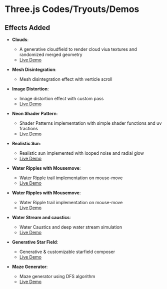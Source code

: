 # Three.js Codes/Tryouts/Demos

## Effects Added

- **Clouds**:
    - A generative cloudfield to render cloud viua textures and randomized merged geometry
    - [Live Demo](https://clouds-delta.vercel.app/)

- **Mesh Disintegration**: 
    - Mesh disintegration effect with verticle scroll

- **Image Distortion**: 
    - Image distortion effect with custom pass
    - [Live Demo](https://image-distortion-tau.vercel.app/)

- **Neon Shader Pattern**: 
    - Shader Patterns implementation with simple shader functions and uv fractions
    - [Live Demo](https://neon-shader-pattern.vercel.app/)

- **Realistic Sun**: 
    - Realistic sun implemented with looped noise and radial glow
    - [Live Demo](https://realistic-sun.vercel.app/)

- **Water Ripples with Mousemove**: 
    - Water Ripple trail implementation on mouse-move 
    - [Live Demo](https://water-ripples-cursor.vercel.app/)

- **Water Ripples with Mousemove**: 
    - Water Ripple trail implementation on mouse-move 
    - [Live Demo](https://water-ripples-cursor.vercel.app/)

- **Water Stream and caustics**: 
    - Water Caustics and deep water stream simulation  
    - [Live Demo](https://water-currents.vercel.app/)

- **Generative Star Field**: 
    - Generative & customizable starfield composer
    - [Live Demo](https://starfield-nine.vercel.app/)

- **Maze Generator**: 
    - Maze generator using DFS algorithm
    - [Live Demo](https://maze-generator-tau.vercel.app/)
